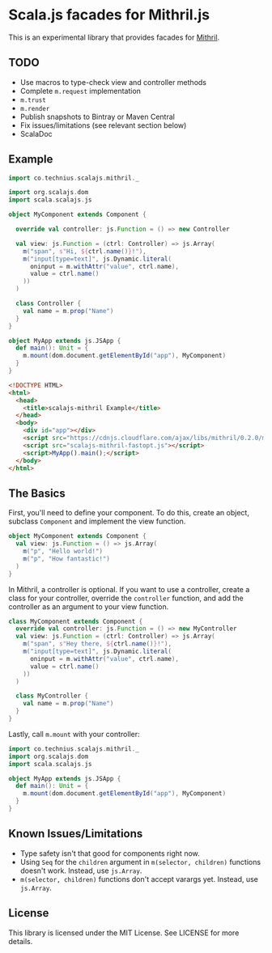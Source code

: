 # Scala.js facades for Mithril.js

This is an experimental library that provides facades for [Mithril](https://lhorie.github.io/mithril/index.html).

## TODO

* Use macros to type-check view and controller methods
* Complete `m.request` implementation
* `m.trust`
* `m.render`
* Publish snapshots to Bintray or Maven Central
* Fix issues/limitations (see relevant section below)
* ScalaDoc

## Example

```scala
import co.technius.scalajs.mithril._

import org.scalajs.dom
import scala.scalajs.js

object MyComponent extends Component {

  override val controller: js.Function = () => new Controller

  val view: js.Function = (ctrl: Controller) => js.Array(
    m("span", s"Hi, ${ctrl.name()}!"),
    m("input[type=text]", js.Dynamic.literal(
      oninput = m.withAttr("value", ctrl.name),
      value = ctrl.name()
    ))
  )

  class Controller {
    val name = m.prop("Name")
  }
}

object MyApp extends js.JSApp {
  def main(): Unit = {
    m.mount(dom.document.getElementById("app"), MyComponent)
  }
}
```

```html
<!DOCTYPE HTML>
<html>
  <head>
    <title>scalajs-mithril Example</title>
  </head>
  <body>
    <div id="app"></div>
    <script src="https://cdnjs.cloudflare.com/ajax/libs/mithril/0.2.0/mithril.js"></script>
    <script src="scalajs-mithril-fastopt.js"></script>
    <script>MyApp().main();</script>
  </body>
</html>
```

## The Basics

First, you'll need to define your component. To do this, create an object,
subclass `Component` and implement the view function.

```scala
object MyComponent extends Component {
  val view: js.Function = () => js.Array(
    m("p", "Hello world!")
    m("p", "How fantastic!")
  )
}
```

In Mithril, a controller is optional. If you want to use a controller, create a
class for your controller, override the `controller` function, and add the
controller as an argument to your view function.

```scala
class MyComponent extends Component {
  override val controller: js.Function = () => new MyController
  val view: js.Function = (ctrl: Controller) => js.Array(
    m("span", s"Hey there, ${ctrl.name()}!"),
    m("input[type=text]", js.Dynamic.literal(
      oninput = m.withAttr("value", ctrl.name),
      value = ctrl.name()
    ))
  )

  class MyController {
    val name = m.prop("Name")
  }
}
```

Lastly, call `m.mount` with your controller:

```scala
import co.technius.scalajs.mithril._
import org.scalajs.dom
import scala.scalajs.js

object MyApp extends js.JSApp {
  def main(): Unit = {
    m.mount(dom.document.getElementById("app"), MyComponent)
  }
}
```

## Known Issues/Limitations

* Type safety isn't that good for components right now.
* Using `Seq` for the `children` argument in `m(selector, children)` functions doesn't work. Instead, use `js.Array`.
* `m(selector, children)` functions don't accept varargs yet. Instead, use `js.Array`.

## License
This library is licensed under the MIT License. See LICENSE for more details.
